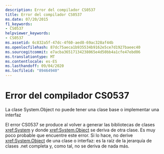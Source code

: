 ```yaml
---
description: Error del compilador CS0537
title: Error del compilador CS0537
ms.date: 07/20/2015
f1_keywords:
- CS0537
helpviewer_keywords:
- CS0537
ms.assetid: 6c832a5f-47dc-4f60-aed8-69ac328af44b
ms.openlocfilehash: 87dc75aeca1b935534b9162e5ce7d1927baeec40
ms.sourcegitcommit: e7acba36517134238065e4d50bb4a1cfe47ebd06
ms.translationtype: MT
ms.contentlocale: es-ES
ms.lasthandoff: 09/04/2020
ms.locfileid: "89464940"
---
```

# <a name="compiler-error-cs0537"></a>Error del compilador CS0537
La clase System.Object no puede tener una clase base o implementar una interfaz  
  
 El error CS0537 se produce al volver a generar las bibliotecas de clases <xref:System> y donde <xref:System.Object> se deriva de otra clase. Es muy poco probable que encuentre este error. Si lo hace, no derive <xref:System.Object> de una clase o interfaz: es la raíz de la jerarquía de clases .net completa y, como tal, no se deriva de nada más.
